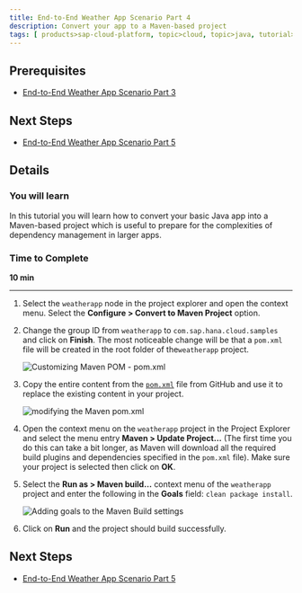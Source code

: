 ```yaml
---
title: End-to-End Weather App Scenario Part 4
description: Convert your app to a Maven-based project
tags: [ products>sap-cloud-platform, topic>cloud, topic>java, tutorial>intermediate]
---
```


## Prerequisites  
 - [End-to-End Weather App Scenario Part 3](http://www.sap.com/developer/tutorials/hcp-java-weatherapp-part3.html)

## Next Steps
 - [End-to-End Weather App Scenario Part 5](http://www.sap.com/developer/tutorials/hcp-java-weatherapp-part5.html)

## Details
### You will learn  
In this tutorial you will learn how to convert your basic Java app into a Maven-based project which is useful to prepare for the complexities of dependency management in larger apps.

### Time to Complete
**10 min**

---

1. Select the `weatherapp` node in the project explorer and open the context menu. Select the **Configure > Convert to Maven Project** option.

2. Change the group ID from `weatherapp` to `com.sap.hana.cloud.samples` and click on **Finish**. The most noticeable change will be that a `pom.xml` file will be created in the root folder of the`weatherapp` project.

    ![Customizing Maven POM - pom.xml](https://raw.githubusercontent.com/SAPDocuments/Tutorials/master/tutorials/hcp-java-weatherapp-part4/e2e_04-2.png)

3. Copy the entire content from the [`pom.xml`](https://raw.githubusercontent.com/SAP/cloud-weatherapp/ebd8817f9842a6fc3cbae213d69b024762a7d30f/pom.xml) file from GitHub and use it to replace the existing content in your project.

    ![modifying the Maven pom.xml](https://raw.githubusercontent.com/SAPDocuments/Tutorials/master/tutorials/hcp-java-weatherapp-part4/e2e_04-3.png)

4. Open the context menu on the `weatherapp` project in the Project Explorer and select the menu entry **Maven > Update Project…** (The first time you do this can take a bit longer, as Maven will download all the required build plugins and dependencies specified in the `pom.xml` file). Make sure your project is selected then click on **OK**.

5. Select the **Run as > Maven build…** context menu of the `weatherapp` project and enter the following in the **Goals** field: `clean package install`.

    ![Adding goals to the Maven Build settings](https://raw.githubusercontent.com/SAPDocuments/Tutorials/master/tutorials/hcp-java-weatherapp-part4/e2e_04-5.png)

6. Click on **Run** and the project should build successfully.


## Next Steps
 - [End-to-End Weather App Scenario Part 5](http://www.sap.com/developer/tutorials/hcp-java-weatherapp-part5.html)
